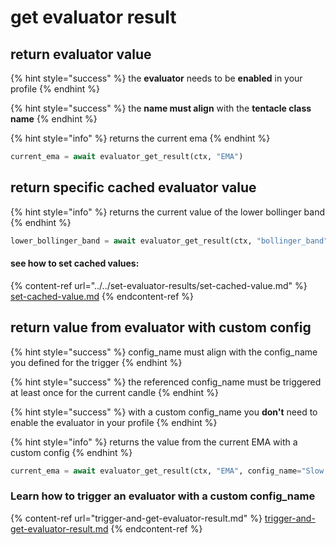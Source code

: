 # get evaluator result

## return evaluator value

{% hint style="success" %}
the **evaluator** needs to be **enabled** in your profile
{% endhint %}

{% hint style="success" %}
the **name must align** with the **tentacle class name**
{% endhint %}

{% hint style="info" %}
returns the current ema
{% endhint %}

```python
current_ema = await evaluator_get_result(ctx, "EMA")
```

## return specific cached evaluator value

{% hint style="info" %}
returns the current value of the lower bollinger band
{% endhint %}

```python
lower_bollinger_band = await evaluator_get_result(ctx, "bollinger_band", value_key="lower_band")
```

#### see how to set cached values:

{% content-ref url="../../set-evaluator-results/set-cached-value.md" %}
[set-cached-value.md](../../set-evaluator-results/set-cached-value.md)
{% endcontent-ref %}

## return value from evaluator with custom config

{% hint style="success" %}
config\_name must align with the config\_name you defined for the trigger
{% endhint %}

{% hint style="success" %}
the referenced config\_name must be triggered at least once for the current candle
{% endhint %}

{% hint style="success" %}
with a custom config\_name you **don't** need to enable the evaluator in your profile
{% endhint %}

{% hint style="info" %}
returns the value from the current EMA with a custom config
{% endhint %}

```python
current_ema = await evaluator_get_result(ctx, "EMA", config_name="Slow EMA")
```

### Learn how to trigger an evaluator with a custom config\_name

{% content-ref url="trigger-and-get-evaluator-result.md" %}
[trigger-and-get-evaluator-result.md](trigger-and-get-evaluator-result.md)
{% endcontent-ref %}
